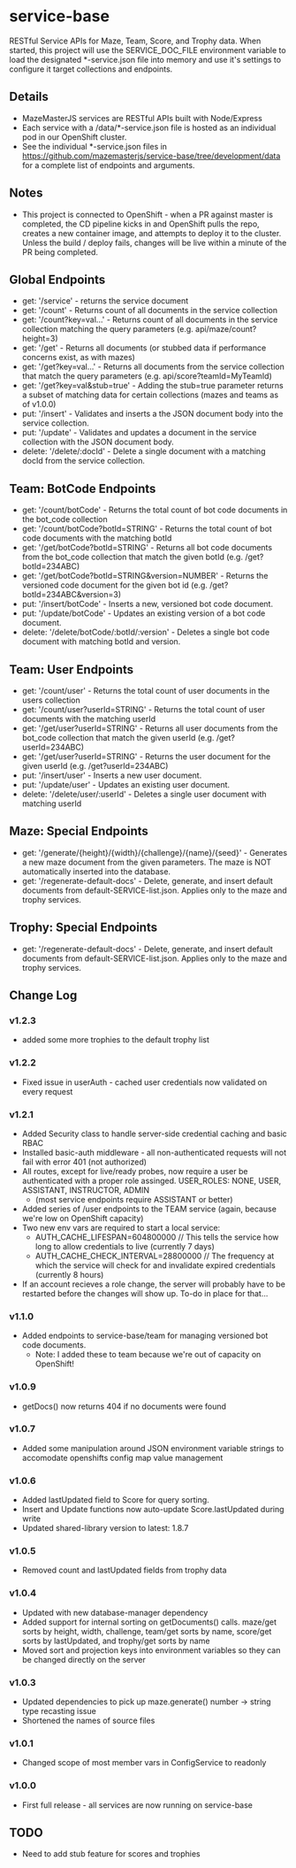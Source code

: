 # service-base

RESTful Service APIs for Maze, Team, Score, and Trophy data. When started, this project will use the SERVICE_DOC_FILE environment variable to load
the designated \*-service.json file into memory and use it's settings to configure it target collections and endpoints.

## Details

- MazeMasterJS services are RESTful APIs built with Node/Express
- Each service with a /data/\*-service.json file is hosted as an individual pod in our OpenShift cluster.
- See the individual \*-service.json files in https://github.com/mazemasterjs/service-base/tree/development/data for a complete list of endpoints and arguments.

## Notes

- This project is connected to OpenShift - when a PR against master is completed, the CD pipeline kicks in and OpenShift pulls the repo, creates a new container image, and attempts to deploy it to the cluster. Unless the build / deploy fails, changes will be live within a minute of the PR being completed.

## Global Endpoints

- get: '/service' - returns the service document
- get: '/count' - Returns count of all documents in the service collection
- get: '/count?key=val...' - Returns count of all documents in the service collection matching the query parameters (e.g. api/maze/count?height=3)
- get: '/get' - Returns all documents (or stubbed data if performance concerns exist, as with mazes)
- get: '/get?key=val...' - Returns all documents from the service collection that match the query parameters (e.g. api/score?teamId=MyTeamId)
- get: '/get?key=val&stub=true' - Adding the stub=true parameter returns a subset of matching data for certain collections (mazes and teams as of v1.0.0)
- put: '/insert' - Validates and inserts a the JSON document body into the service collection.
- put: '/update' - Validates and updates a document in the service collection with the JSON document body.
- delete: '/delete/:docId' - Delete a single document with a matching docId from the service collection.

## Team: BotCode Endpoints

- get: '/count/botCode' - Returns the total count of bot code documents in the bot_code collection
- get: '/count/botCode?botId=STRING' - Returns the total count of bot code documents with the matching botId
- get: '/get/botCode?botId=STRING' - Returns all bot code documents from the bot_code collection that match the given botId (e.g. /get?botId=234ABC)
- get: '/get/botCode?botId=STRING&version=NUMBER' - Returns the versioned code document for the given bot id (e.g. /get?botId=234ABC&version=3)
- put: '/insert/botCode' - Inserts a new, versioned bot code document.
- put: '/update/botCode' - Updates an existing version of a bot code document.
- delete: '/delete/botCode/:botId/:version' - Deletes a single bot code document with matching botId and version.

## Team: User Endpoints

- get: '/count/user' - Returns the total count of user documents in the users collection
- get: '/count/user?userId=STRING' - Returns the total count of user documents with the matching userId
- get: '/get/user?userId=STRING' - Returns all user documents from the bot_code collection that match the given userId (e.g. /get?userId=234ABC)
- get: '/get/user?userId=STRING' - Returns the user document for the given userId (e.g. /get?userId=234ABC)
- put: '/insert/user' - Inserts a new user document.
- put: '/update/user' - Updates an existing user document.
- delete: '/delete/user/:userId' - Deletes a single user document with matching userId

## Maze: Special Endpoints

- get: '/generate/{height}/{width}/{challenge}/{name}/{seed}' - Generates a new maze document from the given parameters. The maze is NOT automatically inserted into the database.
- get: '/regenerate-default-docs' - Delete, generate, and insert default documents from default-SERVICE-list.json. Applies only to the maze and trophy services.

## Trophy: Special Endpoints

- get: '/regenerate-default-docs' - Delete, generate, and insert default documents from default-SERVICE-list.json. Applies only to the maze and trophy services.

## Change Log

### v1.2.3

- added some more trophies to the default trophy list

### v1.2.2

- Fixed issue in userAuth - cached user credentials now validated on every request

### v1.2.1

- Added Security class to handle server-side credential caching and basic RBAC
- Installed basic-auth middleware - all non-authenticated requests will not fail with error 401 (not authorized)
- All routes, except for live/ready probes, now require a user be authenticated with a proper role assinged. USER_ROLES: NONE, USER, ASSISTANT, INSTRUCTOR, ADMIN
  - (most service endpoints require ASSISTANT or better)
- Added series of /user endpoints to the TEAM service (again, because we're low on OpenShift capacity)
- Two new env vars are required to start a local service:
  - AUTH_CACHE_LIFESPAN=604800000 // This tells the service how long to allow credentials to live (currently 7 days)
  - AUTH_CACHE_CHECK_INTERVAL=28800000 // The frequency at which the service will check for and invalidate expired credentials (currently 8 hours)
- If an account recieves a role change, the server will probably have to be restarted before the changes will show up. To-do in place for that...

### v1.1.0

- Added endpoints to service-base/team for managing versioned bot code documents.
  - Note: I added these to team because we're out of capacity on OpenShift!

### v1.0.9

- getDocs() now returns 404 if no documents were found

### v1.0.7

- Added some manipulation around JSON environment variable strings to accomodate openshifts config map value management

### v1.0.6

- Added lastUpdated field to Score for query sorting.
- Insert and Update functions now auto-update Score.lastUpdated during write
- Updated shared-library version to latest: 1.8.7

### v1.0.5

- Removed count and lastUpdated fields from trophy data

### v1.0.4

- Updated with new database-manager dependency
- Added support for internal sorting on getDocuments() calls. maze/get sorts by height, width, challenge, team/get sorts by name, score/get sorts by lastUpdated, and trophy/get sorts by name
- Moved sort and projection keys into environment variables so they can be changed directly on the server

### v1.0.3

- Updated dependencies to pick up maze.generate() number -> string type recasting issue
- Shortened the names of source files

### v1.0.1

- Changed scope of most member vars in ConfigService to readonly

### v1.0.0

- First full release - all services are now running on service-base

## TODO

- Need to add stub feature for scores and trophies
